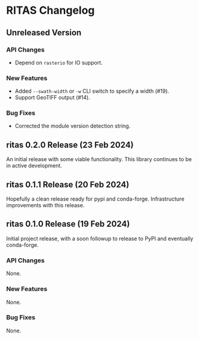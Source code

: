 <!-- markdownlint-configure-file {"MD024": { "siblings_only": true } } -->
# RITAS Changelog

## Unreleased Version

### API Changes

- Depend on `rasterio` for IO support.

### New Features

- Added `--swath-width` or `-w` CLI switch to specify a width (#19).
- Support GeoTIFF output (#14).

### Bug Fixes

- Corrected the module version detection string.

## ritas 0.2.0 Release (23 Feb 2024)

An initial release with some viable functionality.  This library continues to
be in active development.

## ritas 0.1.1 Release (20 Feb 2024)

Hopefully a clean release ready for pypi and conda-forge.  Infrastructure
improvements with this release.

## ritas 0.1.0 Release (19 Feb 2024)

Initial project release, with a soon followup to release to PyPI and eventually
conda-forge.

### API Changes

None.

### New Features

None.

### Bug Fixes

None.
